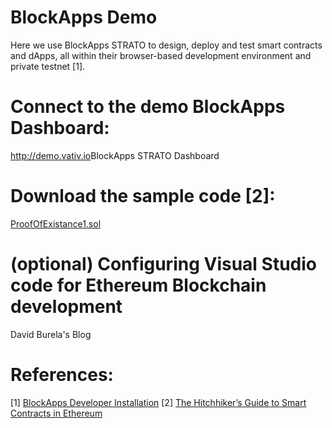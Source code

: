 # BlockApps Demo
Here we use BlockApps STRATO to design, deploy and test smart contracts and dApps, all within their browser-based development environment and private testnet [1]. 

# Connect to the demo BlockApps Dashboard:
<a href="http://demo.vativ.io" target="_blank">http://demo.vativ.io</a>BlockApps STRATO Dashboard</a>

# Download the sample code [2]:
<a href="https://raw.github.com/vativ/demo/blockapps/ProofOfExistence1.sol" target="_blank">ProofOfExistance1.sol</a>

# (optional) Configuring Visual Studio code for Ethereum Blockchain development
<a hfre="https://davidburela.wordpress.com/2016/11/18/configuring-visual-studio-code-for-ethereum-blockchain-development/" target="_blank">David Burela's Blog</a>

# References:
[1] <a href="https://developers.blockapps.net/">BlockApps Developer Installation</a>
[2] <a href="https://blog.zeppelin.solutions/the-hitchhikers-guide-to-smart-contracts-in-ethereum-848f08001f05" target="_blank">The Hitchhiker’s Guide to Smart Contracts in Ethereum</a>
